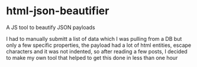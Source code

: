 # html-json-beautifier
A JS tool to beautify JSON payloads

I had to manually submitt a list of data which I was pulling from a DB but only a few specific properties, the payload had a lot of html entities, escape characters and it was not indented, so after reading a few posts, I decided to make my own tool that helped to get this done in less than one hour
